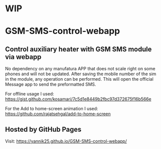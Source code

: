 # WIP
# GSM-SMS-control-webapp

## Control auxiliary heater with GSM SMS module via webapp
No dependency on any manufatura APP that does not scale right on some phones and will not be updated.
After saving the mobile number of the sim in the module, any operation can be performed.
This will open the official Message app to send the preformatted SMS.

For offline usage I used:
https://gist.github.com/kosamari/7c5d1e8449b2fbc97d372675f16b566e

For the Add to home-screen animation I used:
https://github.com/rajatsehgal/add-to-home-screen

## Hosted by GitHub Pages
Visit: https://yannik25.github.io/GSM-SMS-control-webapp/
